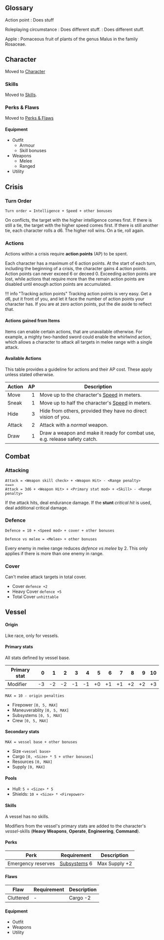 ## Glossary

Action point
:   Does stuff

Roleplaying circumstance
:   Does different stuff.
:   Does different stuff.

Apple
:   Pomaceous fruit of plants of the genus Malus in
    the family Rosaceae.

## Character

Moved to [Character](/character)

### Skills

Moved to [Skills](/skills).

### Perks & Flaws

Moved to [Perks & Flaws](/perks-flaws)

#### Equipment

* Outfit
    * Armour
    * Skill bonuses
* Weapons
    * Melee
    * Ranged
* Utility

## Crisis

### Turn Order

`Turn order = Intelligence + Speed + other bonuses`

On conflicts, the target with the higher intelligence comes first. If there is
still a tie, the target with the higher speed comes first. If there is still
another tie, each character rolls a d6. The higher roll wins. On a tie, roll
again.

### Actions

Actions within a crisis require **action points** (AP) to be spent.

Each character has a maximum of 6 action points. At the start of each turn,
including the beginning of a crisis, the character gains 4 action points. Action
points can never exceed 6 or deceed 0. Exceeding action points are lost, while
actions that require more than the remain action points are disabled until
enough action points are accumulated.

!!! info "Tracking action points"
    Tracking action points is very easy. Get a d6, put it front of you, and let
    it face the number of action points your character has. If you are at zero
    action points, put the die aside to reflect that.

#### Actions gained from Items

Items can enable certain actions, that are unavailable otherwise. For example, a
mighty two-handed sword could enable the whirlwind action, which allows a
character to attack all targets in melee range with a single attack.

#### Available Actions

This table provides a guideline for actions and their AP cost. These apply
unless stated otherwise.

| Action |   AP | Description                                                                |
|--------|-----:|----------------------------------------------------------------------------|
| Move   |    1 | Move up to the character's [Speed](#speed) in meters.                      |
| Sneak  |    1 | Move up to half the character's [Speed](#speed) in meters.                 |
| Hide   |    3 | Hide from others, provided they have no direct vision of you.              |
| Attack |    2 | Attack with a *normal* weapon.                                             |
| Draw   |    1 | Draw a weapon and make it ready for combat use, e.g. release safety catch. |

## Combat

### Attacking

```
Attack = <Weapon skill check> + <Weapon Hit> - <Range penalty>
<==>
Attack = 3d6 + <Weapon Hit> + <Primary stat mod> + <Skill> - <Range penalty>
```

If the attack hits, deal endurance damage. If the **stunt** *critical hit* is
used, deal additional critical damage.

### Defence

```
Defence = 10 + <Speed mod> + cover + other bonuses

Defence vs melee = <Melee> + other bonuses
```

Every enemy in melee range reduces *defence vs melee* by 2. This only applies if
there is more than one enemy in range.

### Cover

Can't melee attack targets in total cover.

* Cover `defence +2`
* Heavy Cover `defence +5`
* Total Cover `unhittable`

## Vessel

#### Origin

Like race, only for vessels.

<div class="col-layout-start"></div>

#### Primary stats

All stats defined by vessel base.

| Primary stat |    0 |    1 |    2 |    3 |    4 |    5 |    6 |    7 |    8 |    9 |   10 |
|--------------|-----:|-----:|-----:|-----:|-----:|-----:|-----:|-----:|-----:|-----:|-----:|
| Modifier     |   -3 |   -2 |   -2 |   -1 |   -1 |   +0 |   +1 |   +1 |   +2 |   +2 |   +3 |

`MAX = 10 - origin penalties`

* Firepower `[0, 5, MAX]`
* Maneuverablity `[0, 5, MAX]`
* Subsystems `[0, 5, MAX]`
* Crew `[0, 5, MAX]`

<div class="col-layout-end"></div>

<div class="col-layout-start"></div>

#### Secondary stats

`MAX = vessel base + other bonuses`

* Size `<vessel base>`
* Cargo `[0, <Size> * 5 + other bonuses]`
* Resources `[0, MAX]`
* Supply `[0, MAX]`

#### Pools

* Hull: `5 + <Size> * 5`
* Shields: `10 + <Size> * <Firepower>`

<div class="col-layout-end clearfix"></div>

#### Skills

A vessel has no skills.

Modifiers from the vessel's primary stats are added to the character's
*vessel*-skills (**Heavy Weapons**, **Operate**, **Engineering**,
**Command**).

#### Perks

| Perk               | Requirement                 | Description   |
|--------------------|-----------------------------|---------------|
| Emergency reserves | [Subsystems](#subsystems) 6 | Max Supply +2 |

#### Flaws

| Flaw      | Requirement | Description |
|-----------|-------------|-------------|
| Cluttered | -           | Cargo -2    |

#### Equipment

* Outfit
* Weapons
* Utility